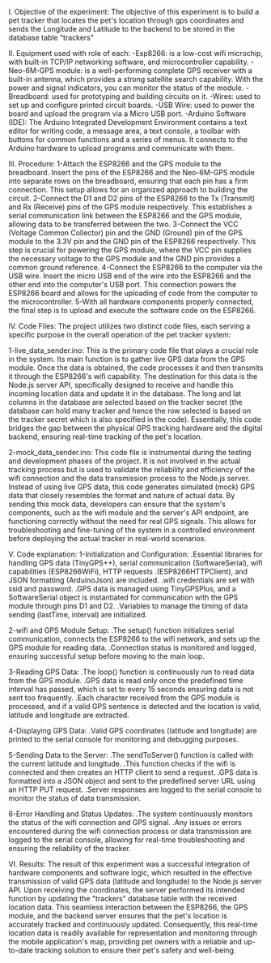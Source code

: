 I. Objective of the experiment:
The objective of this experiment is to build a pet tracker that locates the pet's location through gps coordinates and sends the Longitude and Latitude to the backend to be stored in the database table "trackers"

II. Equipment used with role of each:
-Esp8266: is a low-cost wifi microchip, with built-in TCP/IP networking software, and microcontroller capability.
-Neo-6M-GPS module: is a well-performing complete GPS receiver with a built-in antenna, which provides a strong satellite search capability. With the power and signal indicators, you can monitor the status of the module.
-Breadboard: used for prototyping and building circuits on it.
-Wires: used to set up and configure printed circuit boards.
-USB Wire: used to power the board and upload the program via a Micro USB port.
-Arduino Software (IDE): The Arduino Integrated Development Environment contains a text editor for writing code, a message area, a text console, a toolbar with buttons for common functions and a series of menus. It connects to the Arduino hardware to upload programs and communicate with them.

III. Procedure:
1-Attach the ESP8266 and the GPS module to the breadboard. Insert the pins of the ESP8266 and the Neo-6M-GPS module into separate rows on the breadboard, ensuring that each pin has a firm connection. This setup allows for an organized approach to building the circuit.
2-Connect the D1 and D2 pins of the ESP8266 to the Tx (Transmit) and Rx (Receive) pins of the GPS module respectively. This establishes a serial communication link between the ESP8266 and the GPS module, allowing data to be transferred between the two.
3-Connect the VCC (Voltage Common Collector) pin and the GND (Ground) pin of the GPS module to the 3.3V pin and the GND pin of the ESP8266 respectively. This step is crucial for powering the GPS module, where the VCC pin supplies the necessary voltage to the GPS module and the GND pin provides a common ground reference.
4-Connect the ESP8266 to the computer via the USB wire. Insert the micro USB end of the wire into the ESP8266 and the other end into the computer's USB port. This connection powers the ESP8266 board and allows for the uploading of code from the computer to the microcontroller.
5-With all hardware components properly connected, the final step is to upload and execute the software code on the ESP8266.

IV. Code Files:
The project utilizes two distinct code files, each serving a specific purpose in the overall operation of the pet tracker system:

1-live_data_sender.ino: This is the primary code file that plays a crucial role in the system. Its main function is to gather live GPS data from the GPS module. Once the data is obtained, the code processes it and then transmits it through the ESP8266's wifi capability. The destination for this data is the Node.js server API, specifically designed to receive and handle this incoming location data and update it in the database. The long and lat columns in the database are selected based on the tracker secret (the database can hold many tracker and hence the row selected is based on the tracker secret which is also specified in the code). Essentially, this code bridges the gap between the physical GPS tracking hardware and the digital backend, ensuring real-time tracking of the pet's location.

2-mock_data_sender.ino: This code file is instrumental during the testing and development phases of the project. It is not involved in the actual tracking process but is used to validate the reliability and efficiency of the wifi connection and the data transmission process to the Node.js server. Instead of using live GPS data, this code generates simulated (mock) GPS data that closely resembles the format and nature of actual data. By sending this mock data, developers can ensure that the system's components, such as the wifi module and the server's API endpoint, are functioning correctly without the need for real GPS signals. This allows for troubleshooting and fine-tuning of the system in a controlled environment before deploying the actual tracker in real-world scenarios.

V. Code explanation:
1-Initialization and Configuration:
.Essential libraries for handling GPS data (TinyGPS++), serial communication (SoftwareSerial), wifi capabilities (ESP8266WiFi), HTTP requests .(ESP8266HTTPClient), and JSON formatting (ArduinoJson) are included.
.wifi credentials are set with ssid and password.
.GPS data is managed using TinyGPSPlus, and a SoftwareSerial object is instantiated for communication with the GPS module through pins D1 and D2.
.Variables to manage the timing of data sending (lastTime, interval) are initialized.

2-wifi and GPS Module Setup:
.The setup() function initializes serial communication, connects the ESP8266 to the wifi network, and sets up the GPS module for reading data.
.Connection status is monitored and logged, ensuring successful setup before moving to the main loop.

3-Reading GPS Data:
.The loop() function is continuously run to read data from the GPS module.
.GPS data is read only once the predefined time interval has passed, which is set to every 15 seconds ensuring data is not sent too frequently.
.Each character received from the GPS module is processed, and if a valid GPS sentence is detected and the location is valid, latitude and longitude are extracted.

4-Displaying GPS Data:
.Valid GPS coordinates (latitude and longitude) are printed to the serial console for monitoring and debugging purposes.

5-Sending Data to the Server:
.The sendToServer() function is called with the current latitude and longitude.
.This function checks if the wifi is connected and then creates an HTTP client to send a request.
.GPS data is formatted into a JSON object and sent to the predefined server URL using an HTTP PUT request.
.Server responses are logged to the serial console to monitor the status of data transmission.

6-Error Handling and Status Updates:
.The system continuously monitors the status of the wifi connection and GPS signal.
.Any issues or errors encountered during the wifi connection process or data transmission are logged to the serial console, allowing for real-time troubleshooting and ensuring the reliability of the tracker.

VI. Results:
The result of this experiment was a successful integration of hardware components and software logic, which resulted in the effective transmission of valid GPS data (latitude and longitude) to the Node.js server API. Upon receiving the coordinates, the server performed its intended function by updating the "trackers" database table with the received location data. This seamless interaction between the ESP8266, the GPS module, and the backend server ensures that the pet's location is accurately tracked and continuously updated. Consequently, this real-time location data is readily available for representation and monitoring through the mobile application's map, providing pet owners with a reliable and up-to-date tracking solution to ensure their pet's safety and well-being.
